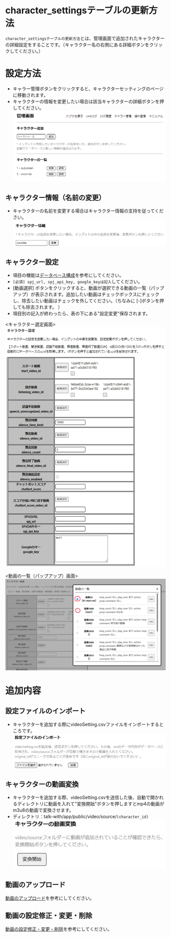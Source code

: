 # character_settingsテーブルの更新方法
`character_settingsテーブルの更新方法`とは、管理画面で追加されたキャラクターの詳細設定をすることです。（キャラクター名の右側にある詳細ボタンをクリックしてください。）

# 設定方法
* キャラー管理ボタンをクリックすると、キャラクターセッティングのページに移動されます。  
* キャラクターの情報を変更したい場合は該当キャラクターの詳細ボタンを押してください。
![admin_page9](./images/adminPage/character_settings_page.png)　　


## キャラクター情報（名前の変更）  
  * キャラクターの名前を変更する場合はキャラクター情報の支持を従ってください。
  ![キャラクター設定１](./images/add_character/character_settings/character_info.jpg)

## キャラクター設定  
  * 項目の機能は[データベース構成](./DB.md)を参考にしてください。
  * `[必須] spj_url, spj_api_key, google_keyは記入`してください。
  * [動画選択] ボタンをクリックすると、動画が選択できる動画の一覧（パップアップ）が表示されます。追加したい動画はチェックボックスにチェックし、除去したい動画はチェックを外してください。（ちなみに [-]ボタンを押しても除去されます。 ）
  * 項目別の記入が終わったら、表の下にある"設定変更"保存されます。  

  <キャラクター選定画面>  
  ![キャラクター設定２](./images/add_character/character_settings/characterSettings.png)

  <動画の一覧（パップアップ）画面>
  ![キャラクター設定３](./images/add_character/character_settings/popup.png)


# 追加内容
## 設定ファイルのインポート 
  * キャラクターを追加する際にvideoSetting.csvファイルをインポートするところです。  
  ![キャラクター設定４](./images/add_character/character_settings/file_import.jpg)

## キャラクターの動画変換
  * キャラクターを追加する際、videoSetting.csvを送信した後、自動で開かれるディレクトリに動画を入れて"変換開始"ボタンを押しますとmp4の動画がm3u8の動画で変換させます。
  * ディレクトリ：talk-with/app/public/video/source/`(character_id)`  
    ![キャラクター設定５](./images/add_character/character_settings/video_conversion.jpg)

## 動画のアップロード
[動画のアップロード](./how_to_setup_video_upload.md)を参考にしてください。

## 動画の設定修正・変更・削除
[動画の設定修正・変更・削除](./how_to_setup_video_settings.md)を参考にしてください。
